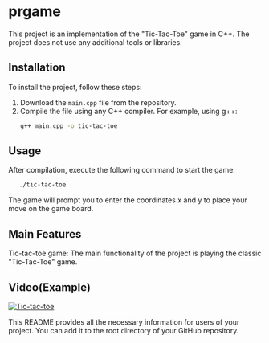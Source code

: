 # prgame


This project is an implementation of the "Tic-Tac-Toe" game in C++. The project does not use any additional tools or libraries.

## Installation

   To install the project, follow these steps:

1. Download the `main.cpp` file from the repository.
2. Compile the file using any C++ compiler. For example, using g++:
      ```bash
      g++ main.cpp -o tic-tac-toe
      ```
## Usage
   After compilation, execute the following command to start the game:
   ```bash
      ./tic-tac-toe
   ```
   The game will prompt you to enter the coordinates x and y to place your move on the game board.

## Main Features
   Tic-tac-toe game: The main functionality of the project is playing the classic "Tic-Tac-Toe" game.
## Video(Example)
   [![Tic-tac-toe](https://img.youtube.com/vi/a9FJILejoGM/maxresdefault.jpg)](https://www.youtube.com/watch?v=a9FJILejoGM)



   
This README provides all the necessary information for users of your project. You can add it to the root directory of your GitHub repository.


